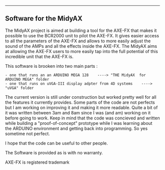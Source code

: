 ------------------------
Software for the MidyAX
------------------------

The MidyAX project is aimed at building a tool for the AXE-FX that makes it possible to use the BCR2000 unit to pilot the AXE-FX. It gives easier access to all the parameters of the AXE-FX and allows to more easily adjust the sound of the AMPs and all the effects inside the AXE-FX. The MidyAX aims at allowing the AXE-FX users to more easily tap into the full potential of this incredible unit that the AXE-FX is.


This software is brooken into two main parts :

    - one that runs an an ARDUINO MEGA 128    ----> "THE MidyAX  for ARDUINO MEGA" folder
    - one that runs on uVGA-III display adpter from 4D systems    ----> "uVGA" folder

The current version is still under construction but worked pretty well for all the features it currently provides.
Some parts of the code are not perfects but I am working on improving it and making it more readable. Quite a bit of it was written between 3am and 8am since I was (and am) working on it before going to work. Keep in mind that the code was concieved and written while building a "proof-of-concept" prototype while I was learning about the ARDUINO environment and getting back into programming. So yes sometime not perfect.

I hope that the code can be useful to other people.



The Software is provided as is with no warranty.

AXE-FX is registered trademark
